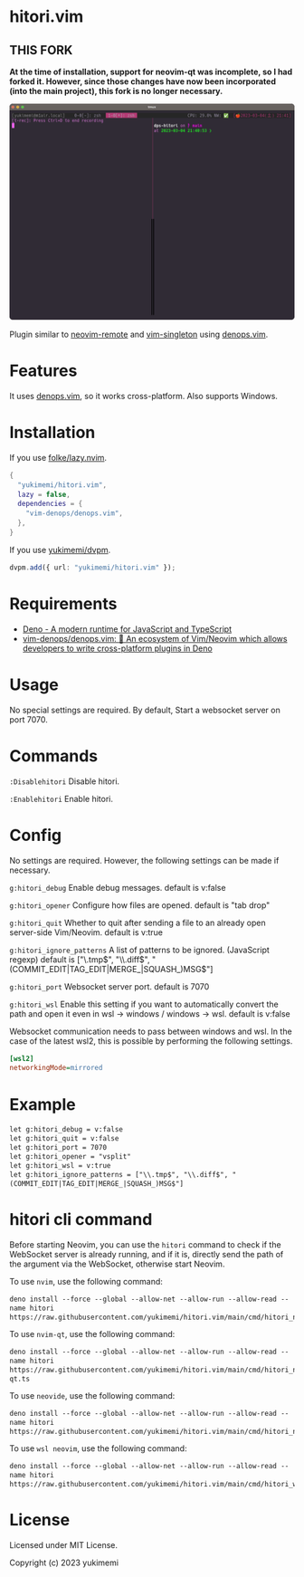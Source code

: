 # hitori.vim

## THIS FORK
**At the time of installation, support for neovim-qt was incomplete, so I had forked it. However, since those changes have now been incorporated (into the main project), this fork is no longer necessary.**

<img src="./image.gif">

Plugin similar to [neovim-remote](https://github.com/mhinz/neovim-remote) and [vim-singleton](https://github.com/thinca/vim-singleton) using [denops.vim](https://github.com/vim-denops/denops.vim).

# Features

It uses [denops.vim](https://github.com/vim-denops/denops.vim), so it works cross-platform.
Also supports Windows.

# Installation

If you use [folke/lazy.nvim](https://github.com/folke/lazy.nvim).

```lua
{
  "yukimemi/hitori.vim",
  lazy = false,
  dependencies = {
    "vim-denops/denops.vim",
  },
}
```

If you use [yukimemi/dvpm](https://github.com/yukimemi/dvpm).

```typescript
dvpm.add({ url: "yukimemi/hitori.vim" });
```

# Requirements

- [Deno - A modern runtime for JavaScript and TypeScript](https://deno.land/)
- [vim-denops/denops.vim: 🐜 An ecosystem of Vim/Neovim which allows developers to write cross-platform plugins in Deno](https://github.com/vim-denops/denops.vim)

# Usage

No special settings are required.
By default, Start a websocket server on port 7070.

# Commands

`:Disablehitori`
Disable hitori.

`:Enablehitori`
Enable hitori.

# Config

No settings are required. However, the following settings can be made if necessary.

`g:hitori_debug`
Enable debug messages.
default is v:false

`g:hitori_opener`
Configure how files are opened.
default is "tab drop"

`g:hitori_quit`
Whether to quit after sending a file to an already open server-side Vim/Neovim.
default is v:true

`g:hitori_ignore_patterns`
A list of patterns to be ignored. (JavaScript regexp)
default is ["\\.tmp$", "\\.diff$", "(COMMIT_EDIT|TAG_EDIT|MERGE_|SQUASH_)MSG$"]

`g:hitori_port`
Websocket server port.
default is 7070

`g:hitori_wsl`
Enable this setting if you want to automatically convert the path and open it even in wsl -> windows / windows -> wsl.
default is v:false

Websocket communication needs to pass between windows and wsl.
In the case of the latest wsl2, this is possible by performing the following settings.

```ini
[wsl2]
networkingMode=mirrored
```

# Example

```vim
let g:hitori_debug = v:false
let g:hitori_quit = v:false
let g:hitori_port = 7070
let g:hitori_opener = "vsplit"
let g:hitori_wsl = v:true
let g:hitori_ignore_patterns = ["\\.tmp$", "\\.diff$", "(COMMIT_EDIT|TAG_EDIT|MERGE_|SQUASH_)MSG$"]
```

# hitori cli command

Before starting Neovim, you can use the `hitori` command to check if the WebSocket server is already running, and if it is, directly send the path of the argument via the WebSocket, otherwise start Neovim.

To use `nvim`, use the following command:

```shell
deno install --force --global --allow-net --allow-run --allow-read --name hitori https://raw.githubusercontent.com/yukimemi/hitori.vim/main/cmd/hitori_nvim.ts
```

To use `nvim-qt`, use the following command:

```shell
deno install --force --global --allow-net --allow-run --allow-read --name hitori https://raw.githubusercontent.com/yukimemi/hitori.vim/main/cmd/hitori_nvim-qt.ts
```

To use `neovide`, use the following command:

```shell
deno install --force --global --allow-net --allow-run --allow-read --name hitori https://raw.githubusercontent.com/yukimemi/hitori.vim/main/cmd/hitori_neovide.ts
```

To use `wsl neovim`, use the following command:

```shell
deno install --force --global --allow-net --allow-run --allow-read --name hitori https://raw.githubusercontent.com/yukimemi/hitori.vim/main/cmd/hitori_wslnvim.ts
```

# License

Licensed under MIT License.

Copyright (c) 2023 yukimemi

